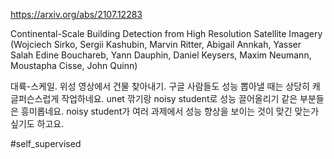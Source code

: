https://arxiv.org/abs/2107.12283

Continental-Scale Building Detection from High Resolution Satellite Imagery (Wojciech Sirko, Sergii Kashubin, Marvin Ritter, Abigail Annkah, Yasser Salah Edine Bouchareb, Yann Dauphin, Daniel Keysers, Maxim Neumann, Moustapha Cisse, John Quinn)

대륙-스케일. 위성 영상에서 건물 찾아내기. 구글 사람들도 성능 뽑아낼 때는 상당히 캐글퍼슨스럽게 작업하네요. unet 깎기랑 noisy student로 성능 끌어올리기 같은 부분들은 흥미롭네요. noisy student가 여러 과제에서 성능 향상을 보이는 것이 맞긴 맞는가 싶기도 하고요.

#self_supervised 